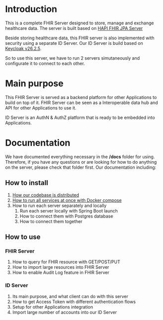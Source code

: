 # Introduction

This is a complete FHIR Server designed to store, manage and exchange healthcare data. The server is built based on [HAPI FHIR JPA Server](https://github.com/hapifhir/hapi-fhir-jpaserver-starter)

Beside storing healthcare data, this FHIR server is also implemented with security using a separate ID Server. Our ID Server is build based on [Keycloak v26.2.5](https://github.com/keycloak/keycloak/releases/tag/26.2.5).

So to use this server, we have to run 2 servers simutaneously and configurate it to connect to each other.

# Main purpose

This FHIR Server is served as a backend platform for other Applications to build on top of it. FHIR Server can be seen as a Interoperable data hub and API for other Applications to use it.

ID Server is an AuthN & AuthZ platform that is ready to be embedded into Applications.

# Documentation

We have documented everything necessary in the **/docs** folder for using. Therefore, if you have any questions or are looking for how to do anything on the server, please check that folder first. Our documentation including:

## How to install
1. [How our codebase is distributed](docs/how-to-install/1.%20Codebase%20distribution.md)
2. [How to run all services at once with Docker compose](docs/how-to-install/1.%20Codebase%20distribution.md)
3. How to run each server separately and locally
    1. Run each server locally with Spring Boot launch
    2. How to connect them with Postgres database
    3. How to connect them together
## How to use
### FHIR Server
1. How to query for FHIR resource with GET/POST/PUT
2. How to import large resources into FHIR Server
3. How to enable Audit Log feature in FHIR Server
### ID Server
1. Its main purpose, and what client can do with this server
2. How to get Access Token with different authentication flows
3. Setup for other Applications integration
4. Import large number of accounts into our ID Server
